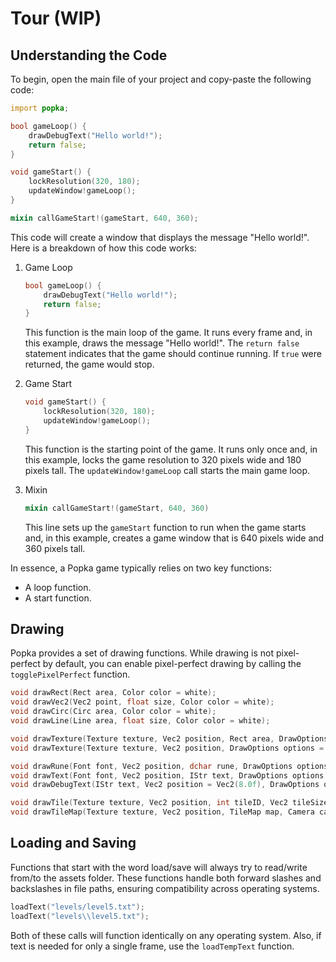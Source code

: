 # Tour (WIP)

## Understanding the Code

To begin, open the main file of your project and copy-paste the following code:

```d
import popka;

bool gameLoop() {
    drawDebugText("Hello world!");
    return false;
}

void gameStart() {
    lockResolution(320, 180);
    updateWindow!gameLoop();
}

mixin callGameStart!(gameStart, 640, 360);
```

This code will create a window that displays the message "Hello world!".
Here is a breakdown of how this code works:

1. Game Loop

    ```d
    bool gameLoop() {
        drawDebugText("Hello world!");
        return false;
    }
    ```

    This function is the main loop of the game.
    It runs every frame and, in this example, draws the message "Hello world!".
    The `return false` statement indicates that the game should continue running.
    If `true` were returned, the game would stop.

2. Game Start

    ```d
    void gameStart() {
        lockResolution(320, 180);
        updateWindow!gameLoop();
    }
    ```

    This function is the starting point of the game.
    It runs only once and, in this example, locks the game resolution to 320 pixels wide and 180 pixels tall.
    The `updateWindow!gameLoop` call starts the main game loop.

3. Mixin

    ```d
    mixin callGameStart!(gameStart, 640, 360)
    ```

    This line sets up the `gameStart` function to run when the game starts
    and, in this example, creates a game window that is 640 pixels wide and 360 pixels tall.

In essence, a Popka game typically relies on two key functions:

* A loop function.
* A start function.

## Drawing

Popka provides a set of drawing functions.
While drawing is not pixel-perfect by default, you can enable pixel-perfect drawing by calling the `togglePixelPerfect` function.

```d
void drawRect(Rect area, Color color = white);
void drawVec2(Vec2 point, float size, Color color = white);
void drawCirc(Circ area, Color color = white);
void drawLine(Line area, float size, Color color = white);

void drawTexture(Texture texture, Vec2 position, Rect area, DrawOptions options = DrawOptions());
void drawTexture(Texture texture, Vec2 position, DrawOptions options = DrawOptions());

void drawRune(Font font, Vec2 position, dchar rune, DrawOptions options = DrawOptions());
void drawText(Font font, Vec2 position, IStr text, DrawOptions options = DrawOptions());
void drawDebugText(IStr text, Vec2 position = Vec2(8.0f), DrawOptions options = DrawOptions());

void drawTile(Texture texture, Vec2 position, int tileID, Vec2 tileSize, DrawOptions options = DrawOptions());
void drawTileMap(Texture texture, Vec2 position, TileMap map, Camera camera, DrawOptions options = DrawOptions())
```

## Loading and Saving

Functions that start with the word load/save will always try to read/write from/to the assets folder.
These functions handle both forward slashes and backslashes in file paths, ensuring compatibility across operating systems.

```d
loadText("levels/level5.txt");
loadText("levels\\level5.txt");
```

Both of these calls will function identically on any operating system.
Also, if text is needed for only a single frame, use the `loadTempText` function.
